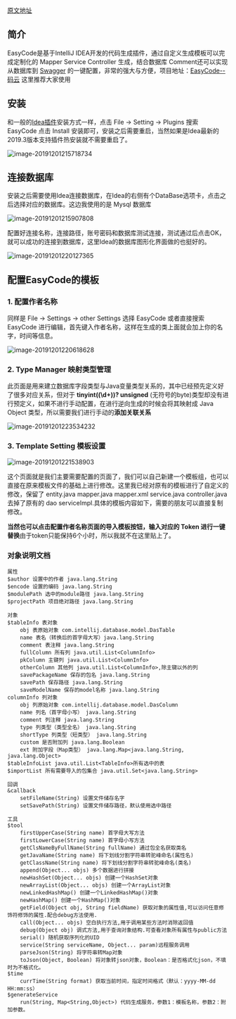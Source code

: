 [原文地址](https://blog.csdn.net/qq_39720208/article/details/104583761?utm_term=easycode%E7%BB%A7%E6%89%BFswagger&utm_medium=distribute.pc_aggpage_search_result.none-task-blog-2~all~sobaiduweb~default-0-104583761&spm=3001.4430)

## 简介

EasyCode是基于IntelliJ IDEA开发的代码生成插件，通过自定义生成模板可以完成定制化的 Mapper Service Controller 生成，结合数据库 Comment还可以实现从数据库到 [Swagger](https://so.csdn.net/so/search?q=Swagger&spm=1001.2101.3001.7020) 的一键配置，非常的强大与方便，项目地址：[EasyCode--码云](https://gitee.com/makejava/EasyCode) 这里推荐大家使用

## 安装

和一般的[Idea插件](https://so.csdn.net/so/search?q=Idea插件&spm=1001.2101.3001.7020)安装方式一样，点击 File -> Setting -> Plugins 搜索 EasyCode 点击 Install 安装即可，安装之后需要重启，当然如果是Idea最新的2019.3版本支持插件热安装就不需要重启了。

![image-20191201215718734](https://imgconvert.csdnimg.cn/aHR0cHM6Ly9pbWcyMDE4LmNuYmxvZ3MuY29tL2Jsb2cvMTY1NDE4OS8yMDE5MTIvMTY1NDE4OS0yMDE5MTIwMjA4NDMzNjMxMi0xNDA0NzMwODk5LnBuZw?x-oss-process=image/format,png)

## 连接数据库

安装之后需要使用Idea连接数据库，在Idea的右侧有个DataBase选项卡，点击之后选择对应的数据库。这边我使用的是 Mysql 数据库

![image-20191201215907808](https://imgconvert.csdnimg.cn/aHR0cHM6Ly9pbWcyMDE4LmNuYmxvZ3MuY29tL2Jsb2cvMTY1NDE4OS8yMDE5MTIvMTY1NDE4OS0yMDE5MTIwMjA4NDMzNTkzOS0zNzY1OTkzMTMucG5n?x-oss-process=image/format,png)

 

配置好连接名称，连接路径，账号密码和数据库测试连接，测试通过后点击OK，就可以成功的连接到数据库，这里Idea的数据库图形化界面做的也挺好的。

![image-20191201220127365](https://imgconvert.csdnimg.cn/aHR0cHM6Ly9pbWcyMDE4LmNuYmxvZ3MuY29tL2Jsb2cvMTY1NDE4OS8yMDE5MTIvMTY1NDE4OS0yMDE5MTIwMjA4NDMzNTYyMy05MzE1NjEyMDIucG5n?x-oss-process=image/format,png)

## 配置EasyCode的模板

### 1. 配置作者名称

同样是 File -> Settings -> other Settings 选择 EasyCode 或者直接搜索 EasyCode 进行编辑，首先键入作者名称，这样在生成的类上面就会加上你的名字，时间等信息。

![image-20191201220618628](https://imgconvert.csdnimg.cn/aHR0cHM6Ly9pbWcyMDE4LmNuYmxvZ3MuY29tL2Jsb2cvMTY1NDE4OS8yMDE5MTIvMTY1NDE4OS0yMDE5MTIwMjA4NDMzNTI0NC0xMDE1NDIzMTk1LnBuZw?x-oss-process=image/format,png)

### 2. Type Manager 映射类型管理

此页面是用来建立数据库字段类型与Java变量类型关系的，其中已经预先定义好了很多对应关系，但对于 **tinyint((\d+))? unsigned** (无符号的byte)类型却没有进行预定义，如果不进行手动配置，在进行逆向生成的时候会将其映射成 Java Object 类型，所以需要我们进行手动的**添加关联关系**

![image-20191201223534232](https://imgconvert.csdnimg.cn/aHR0cHM6Ly9pbWcyMDE4LmNuYmxvZ3MuY29tL2Jsb2cvMTY1NDE4OS8yMDE5MTIvMTY1NDE4OS0yMDE5MTIwMjA4NDMzNDg4MS0xNzYzNjg1NTUzLnBuZw?x-oss-process=image/format,png)

### 3. Template Setting 模板设置

![image-20191201221538903](https://imgconvert.csdnimg.cn/aHR0cHM6Ly9pbWcyMDE4LmNuYmxvZ3MuY29tL2Jsb2cvMTY1NDE4OS8yMDE5MTIvMTY1NDE4OS0yMDE5MTIwMjA4NDMzNDQ4NC0xMTg5NDY3NDQ4LnBuZw?x-oss-process=image/format,png)

这个页面就是我们主要需要配置的页面了，我们可以自己新建一个模板组，也可以直接在原来模板文件的基础上进行修改。这里我已经对原有的模板进行了自定义的修改，保留了 entity.java mapper.java mapper.xml service.java controller.java 去掉了原有的 dao serviceImpl.具体的模板内容如下，需要的朋友可以直接复制修改。

**当然也可以点击配置作者名称页面的导入模板按钮，输入对应的 Token 进行一键替换**由于token只能保持6个小时，所以我就不在这里贴上了。



### 对象说明文档

```
属性
$author 设置中的作者 java.lang.String
$encode 设置的编码 java.lang.String
$modulePath 选中的module路径 java.lang.String
$projectPath 项目绝对路径 java.lang.String

对象
$tableInfo 表对象
    obj 表原始对象 com.intellij.database.model.DasTable
    name 表名（转换后的首字母大写）java.lang.String
    comment 表注释 java.lang.String
    fullColumn 所有列 java.util.List<ColumnInfo>
    pkColumn 主键列 java.util.List<ColumnInfo>
    otherColumn 其他列 java.util.List<ColumnInfo>,除主键以外的列
    savePackageName 保存的包名 java.lang.String
    savePath 保存路径 java.lang.String
    saveModelName 保存的model名称 java.lang.String
columnInfo 列对象
    obj 列原始对象 com.intellij.database.model.DasColumn
    name 列名（首字母小写） java.lang.String
    comment 列注释 java.lang.String
    type 列类型（类型全名） java.lang.String
    shortType 列类型（短类型） java.lang.String
    custom 是否附加列 java.lang.Boolean
    ext 附加字段（Map类型） java.lang.Map<java.lang.String, java.lang.Object>
$tableInfoList java.util.List<TableInfo>所有选中的表
$importList 所有需要导入的包集合 java.util.Set<java.lang.String>

回调
&callback        
	setFileName(String) 设置文件储存名字
    setSavePath(String) 设置文件储存路径，默认使用选中路径

工具
$tool
    firstUpperCase(String name) 首字母大写方法
    firstLowerCase(String name) 首字母小写方法
    getClsNameByFullName(String fullName) 通过包全名获取类名
    getJavaName(String name) 将下划线分割字符串转驼峰命名(属性名)
    getClassName(String name) 将下划线分割字符串转驼峰命名(类名)
    append(Object... objs) 多个数据进行拼接
    newHashSet(Object... objs) 创建一个HashSet对象
    newArrayList(Object... objs) 创建一个ArrayList对象
    newLinkedHashMap() 创建一个LinkedHashMap()对象
    newHashMap() 创建一个HashMap()对象
    getField(Object obj, String fieldName) 获取对象的属性值,可以访问任意修饰符修饰的属性.配合debug方法使用.
    call(Object... objs) 空白执行方法,用于调用某些方法时消除返回值
    debug(Object obj) 调式方法,用于查询对象结构.可查看对象所有属性与public方法
    serial() 随机获取序列化的UID
    service(String serviceName, Object... param)远程服务调用
    parseJson(String) 将字符串转Map对象
    toJson(Object, Boolean) 将对象转json对象，Boolean：是否格式化json，不填时为不格式化。
$time
    currTime(String format) 获取当前时间，指定时间格式（默认：yyyy-MM-dd HH:mm:ss）
$generateService
    run(String, Map<String,Object>) 代码生成服务，参数1：模板名称，参数2：附加参数。
```


